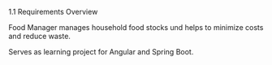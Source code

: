 1.1 Requirements Overview

Food Manager manages household food stocks und helps to minimize costs and reduce waste.

Serves as learning project for Angular and Spring Boot.
